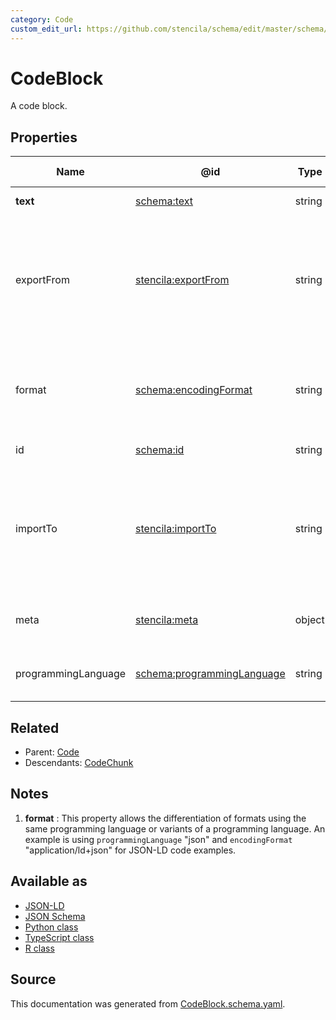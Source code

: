 ```yaml
---
category: Code
custom_edit_url: https://github.com/stencila/schema/edit/master/schema/CodeBlock.schema.yaml
---
```


# CodeBlock

A code block.

## Properties

| Name                | @id                                                                  | Type   | Description                                                                                            | Inherited from            |
| ------------------- | -------------------------------------------------------------------- | ------ | ------------------------------------------------------------------------------------------------------ | ------------------------- |
| **text**            | [schema:text](https://schema.org/text)                               | string | The text of the code.                                                                                  | [Code](Code.md)           |
| exportFrom          | [stencila:exportFrom](https://schema.stenci.la/exportFrom.jsonld)    | string | A compilation directive giving the name of the variable to export into the content of the code block.  | [CodeBlock](CodeBlock.md) |
| format              | [schema:encodingFormat](https://schema.org/encodingFormat)           | string | Media type, typically expressed using a MIME format, of the code. See note [1](#notes).                | [Code](Code.md)           |
| id                  | [schema:id](https://schema.org/id)                                   | string | The identifier for this item.                                                                          | [Entity](Entity.md)       |
| importTo            | [stencila:importTo](https://schema.stenci.la/importTo.jsonld)        | string | A compilation directive giving the name of the variable to import the content of the code block as.    | [CodeBlock](CodeBlock.md) |
| meta                | [stencila:meta](https://schema.stenci.la/meta.jsonld)                | object | Metadata associated with this item.                                                                    | [Entity](Entity.md)       |
| programmingLanguage | [schema:programmingLanguage](https://schema.org/programmingLanguage) | string | The programming language of the code.                                                                  | [Code](Code.md)           |

## Related

-   Parent: [Code](Code.md)
-   Descendants: [CodeChunk](CodeChunk.md)

## Notes

1.  **format** : This property allows the differentiation of formats using the same programming language or variants of a programming language. An example is using `programmingLanguage` "json" and `encodingFormat` "application/ld+json" for JSON-LD code examples.

## Available as

-   [JSON-LD](https://schema.stenci.la/CodeBlock.jsonld)
-   [JSON Schema](https://schema.stenci.la/v1/CodeBlock.schema.json)
-   [Python class](https://stencila.github.io/schema/py/docs/types.html#schema.types.CodeBlock)
-   [TypeScript class](https://stencila.github.io/schema/ts/docs/interfaces/codeblock.html)
-   [R class](https://cran.r-project.org/web/packages/stencilaschema/stencilaschema.pdf)

## Source

This documentation was generated from [CodeBlock.schema.yaml](https://github.com/stencila/schema/blob/master/schema/CodeBlock.schema.yaml).
